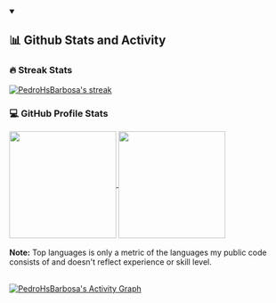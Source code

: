 <details open>
  <summary>
    <h2>📊 Github Stats and Activity</h2>
  </summary>

  <h3>🔥 Streak Stats</h3>

  <!-- GitHub Readme Streak Stats - https://github.com/DenverCoder1/github-readme-streak-stats -->
  <p>
    <a href="https://github.com/pedrohsbarbosa99/github-readme-streak-stats">
      <img title="🔥 Get streak stats for your profile at git.io/streak-stats" alt="PedroHsBarbosa's streak"
        src="https://github-readme-streak-stats-six-kappa.vercel.app?user=pedrohsbarbosa99&theme=dracula&hide_border=true&exclude_days=Sun" />
    </a>
  </p>

  <h3>💻 GitHub Profile Stats</h3>

  <!-- https://github.com/anuraghazra/github-readme-stats -->


<a href="https://github.com/anuraghazra/github-readme-stats">
  <img align="center" src="https://github-readme-stats-omega-eight-47.vercel.app/api?username=pedrohsbarbosa99&show_icons=true&include_all_commits=true&count_private=true&theme=dracula&hide_border=true" height="192px" />
</a>
<a href="https://github.com/anuraghazra/convoychat">
  <img align="center"
    src="https://github-readme-stats-omega-eight-47.vercel.app/api/top-langs?username=pedrohsbarbosa99&langs_count=8&layout=compact&theme=dracula&hide_border=true&exclude=github-readme-streak-stats,github-readme-stats" height="192px" />
</a>

  <br />
  <br />
  <b>Note:</b> Top languages is only a metric of the languages my public code consists of and doesn't reflect experience
  or skill level.
  <br />
  <br />

  <!-- https://github.com/ashutosh00710/github-readme-activity-graph -->

  <a href="https://github.com/ashutosh00710/github-readme-activity-graph"><img alt="PedroHsBarbosa's Activity Graph"
      src="https://github-readme-activity-graph.vercel.app/graph/?username=pedrohsbarbosa99&hide_border=true&theme=dracula&bg_color=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282A36" /></a>

</details>
